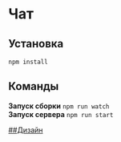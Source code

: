 # Чат 

## Установка 
`npm install`

## Команды
  
**Запуск сборки** `npm run watch`  
**Запуск сервера** `npm run start`

[##Дизайн](https://www.figma.com/file/0bhgrgr4cKx9vT5Wn8V7qY/yap-chat?node-id=1-85&t=9hpwWdip9lK4Ad7U-0)